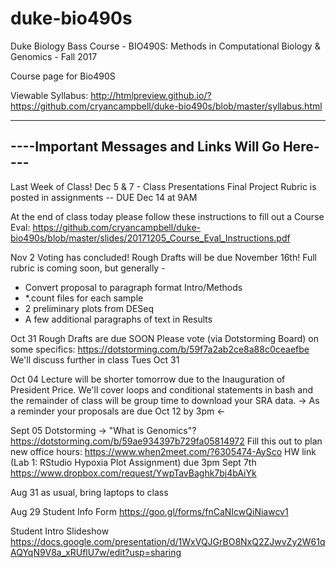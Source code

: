 # duke-bio490s
Duke Biology Bass Course - BIO490S: Methods in Computational Biology &amp; Genomics - Fall 2017

Course page for Bio490S

Viewable Syllabus:
http://htmlpreview.github.io/?https://github.com/cryancampbell/duke-bio490s/blob/master/syllabus.html

-------------------------------------------------
----Important Messages and Links Will Go Here----
-------------------------------------------------

Last Week of Class!
Dec 5 & 7 - Class Presentations
Final Project Rubric is posted in assignments -- DUE Dec 14 at 9AM

At the end of class today please follow these instructions to fill out a Course Eval:
https://github.com/cryancampbell/duke-bio490s/blob/master/slides/20171205_Course_Eval_Instructions.pdf


Nov 2
Voting has concluded!
Rough Drafts will be due November 16th!
Full rubric is coming soon, but generally -
- Convert proposal to paragraph format Intro/Methods
- *.count files for each sample
- 2 preliminary plots from DESeq
- A few additional paragraphs of text in Results

Oct 31
Rough Drafts are due SOON
Please vote (via Dotstorming Board) on some specifics:
https://dotstorming.com/b/59f7a2ab2ce8a88c0ceaefbe
We'll discuss further in class Tues Oct 31

Oct 04
Lecture will be shorter tomorrow due to the Inauguration of President Price. We'll cover loops and conditional statements in bash and the remainder of class will be group time to download your SRA data.
-> As a reminder your proposals are due Oct 12 by 3pm <-


Sept 05
Dotstorming -> "What is Genomics"?
https://dotstorming.com/b/59ae934397b729fa05814972
Fill this out to plan new office hours:
https://www.when2meet.com/?6305474-AySco
HW link (Lab 1: RStudio Hypoxia Plot Assignment) due 3pm Sept 7th
https://www.dropbox.com/request/YwpTavBaghk7bj4bAiYk

Aug 31
as usual, bring laptops to class

Aug 29
Student Info Form
https://goo.gl/forms/fnCaNIcwQiNiawcv1

Student Intro Slideshow
https://docs.google.com/presentation/d/1WxVQJGrBO8NxQ2ZJwvZy2W61qAQYqN9V8a_xRUflU7w/edit?usp=sharing
